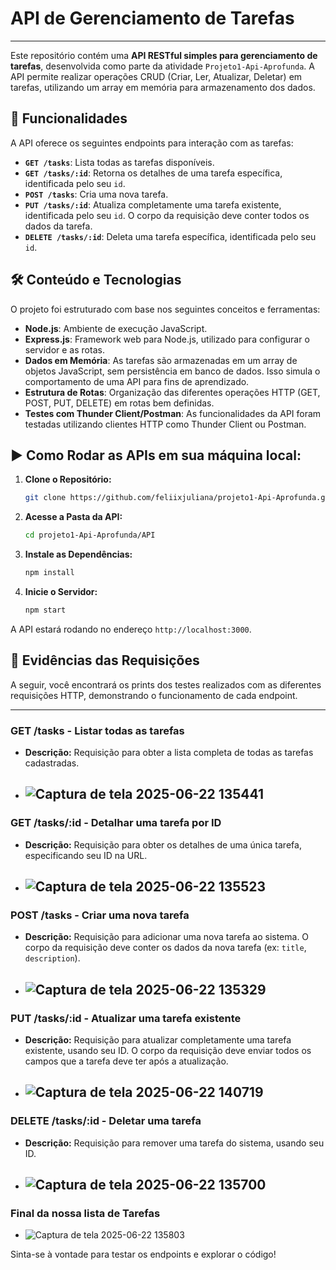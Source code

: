

# API de Gerenciamento de Tarefas

-----

Este repositório contém uma **API RESTful simples para gerenciamento de tarefas**, desenvolvida como parte da atividade `Projeto1-Api-Aprofunda`. A API permite realizar operações CRUD (Criar, Ler, Atualizar, Deletar) em tarefas, utilizando um array em memória para armazenamento dos dados.

## 🚀 Funcionalidades

A API oferece os seguintes endpoints para interação com as tarefas:

  * **`GET /tasks`**: Lista todas as tarefas disponíveis.
  * **`GET /tasks/:id`**: Retorna os detalhes de uma tarefa específica, identificada pelo seu `id`.
  * **`POST /tasks`**: Cria uma nova tarefa.
  * **`PUT /tasks/:id`**: Atualiza completamente uma tarefa existente, identificada pelo seu `id`. O corpo da requisição deve conter todos os dados da tarefa.
  * **`DELETE /tasks/:id`**: Deleta uma tarefa específica, identificada pelo seu `id`.

## 🛠️ Conteúdo e Tecnologias

O projeto foi estruturado com base nos seguintes conceitos e ferramentas:

  * **Node.js**: Ambiente de execução JavaScript.
  * **Express.js**: Framework web para Node.js, utilizado para configurar o servidor e as rotas.
  * **Dados em Memória**: As tarefas são armazenadas em um array de objetos JavaScript, sem persistência em banco de dados. Isso simula o comportamento de uma API para fins de aprendizado.
  * **Estrutura de Rotas**: Organização das diferentes operações HTTP (GET, POST, PUT, DELETE) em rotas bem definidas.
  * **Testes com Thunder Client/Postman**: As funcionalidades da API foram testadas utilizando clientes HTTP como Thunder Client ou Postman.


## ▶️ Como Rodar as APIs em sua máquina local:

1.  **Clone o Repositório:**
    ```bash
    git clone https://github.com/feliixjuliana/projeto1-Api-Aprofunda.git
    ```
2.  **Acesse a Pasta da API:**
    ```bash
    cd projeto1-Api-Aprofunda/API
    ```
3.  **Instale as Dependências:**
    ```bash
    npm install
    ```
4.  **Inicie o Servidor:**
    ```bash
    npm start
    ```

A API estará rodando no endereço `http://localhost:3000`.

## 📸 Evidências das Requisições

A seguir, você encontrará os prints dos testes realizados com as diferentes requisições HTTP, demonstrando o funcionamento de cada endpoint.

-----

### **GET /tasks - Listar todas as tarefas**

  * **Descrição:** Requisição para obter a lista completa de todas as tarefas cadastradas.
  * ## ![Captura de tela 2025-06-22 135441](https://github.com/user-attachments/assets/3bfeac83-a46f-4a58-a8ea-517bf0d93ac7)


### **GET /tasks/:id - Detalhar uma tarefa por ID**

  * **Descrição:** Requisição para obter os detalhes de uma única tarefa, especificando seu ID na URL.
  * ## ![Captura de tela 2025-06-22 135523](https://github.com/user-attachments/assets/d3c9f04a-3c64-414f-9e6e-f5cd0953ceba)


### **POST /tasks - Criar uma nova tarefa**

  * **Descrição:** Requisição para adicionar uma nova tarefa ao sistema. O corpo da requisição deve conter os dados da nova tarefa (ex: `title`, `description`).
  * ## ![Captura de tela 2025-06-22 135329](https://github.com/user-attachments/assets/b2186bb3-ea32-4239-976e-084aa06eb9a0)


### **PUT /tasks/:id - Atualizar uma tarefa existente**

  * **Descrição:** Requisição para atualizar completamente uma tarefa existente, usando seu ID. O corpo da requisição deve enviar todos os campos que a tarefa deve ter após a atualização.
  * ## ![Captura de tela 2025-06-22 140719](https://github.com/user-attachments/assets/53051c73-6026-438a-a363-683ce64f799f)


### **DELETE /tasks/:id - Deletar uma tarefa**

  * **Descrição:** Requisição para remover uma tarefa do sistema, usando seu ID.
  * ## ![Captura de tela 2025-06-22 135700](https://github.com/user-attachments/assets/45402156-cab3-4030-b22b-3fb5a39ebf92)

### **Final da nossa lista de Tarefas**
 * ![Captura de tela 2025-06-22 135803](https://github.com/user-attachments/assets/64abe6f2-22f4-44c5-9662-7d85558da18b)


Sinta-se à vontade para testar os endpoints e explorar o código\!
